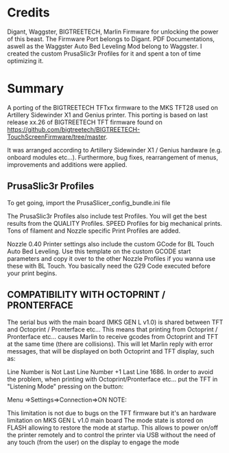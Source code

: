 # Credits

Digant, Waggster, BIGTREETECH, Marlin Firmware for unlocking the power of this beast. The Firmware Port belongs to Digant. PDF Documentations, aswell as the Waggster Auto Bed Leveling Mod belong to Waggster. I created the custom PrusaSlic3r Profiles for it and spent a ton of time optimizing it.

# Summary

A porting of the BIGTREETECH TFTxx firmware to the MKS TFT28 used on Artillery Sidewinder X1 and Genius printer.
This porting is based on last release xx.26 of BIGTREETECH TFT firmware found on https://github.com/bigtreetech/BIGTREETECH-TouchScreenFirmware/tree/master.

It was arranged according to Artillery Sidewinder X1 / Genius hardware (e.g. onboard modules etc...).
Furthermore, bug fixes, rearrangement of menus, improvements and additions were applied.

## PrusaSlic3r Profiles

To get going, import the PrusaSlicer_config_bundle.ini file

The PrusaSlic3r Profiles also include test Profiles. You will get the best results from the QUALITY Profiles. SPEED Profiles for big mechanical prints. Tons of filament and Nozzle specific Print Profiles are added.

Nozzle 0.40 Printer settings also include the custom GCode for BL Touch Auto Bed Leveling. Use this template on the custom GCODE start parameters and copy it over to the other Nozzle Profiles if you wanna use these with BL Touch. You basically need the G29 Code executed before your print begins.

## COMPATIBILITY WITH OCTOPRINT / PRONTERFACE

The serial bus with the main board (MKS GEN L v1.0) is shared between TFT and Octoprint / Pronterface etc... This means that printing from Octoprint / Pronterface etc... causes Marlin to receive gcodes from Octoprint and TFT at the same time (there are collisions). This will let Marlin reply with error messages, that will be displayed on both Octoprint and TFT display, such as:

Line Number is Not Last Line Number +1 Last Line 1686.
In order to avoid the problem, when printing with Octoprint/Pronterface etc... put the TFT in "Listening Mode" pressing on the button:

Menu =>Settings=>Connection=>ON
NOTE:

This limitation is not due to bugs on the TFT firmware but it's an hardware limitation on MKS GEN L v1.0 main board
The mode state is stored on FLASH allowing to restore the mode at startup. This allows to power on/off the printer remotely and to control the printer via USB without the need of any touch (from the user) on the display to engage the mode